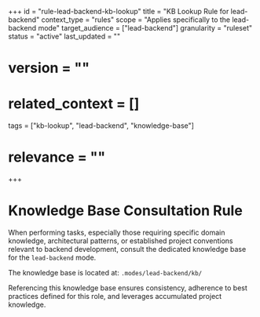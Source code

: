 +++
id = "rule-lead-backend-kb-lookup"
title = "KB Lookup Rule for lead-backend"
context_type = "rules"
scope = "Applies specifically to the lead-backend mode"
target_audience = ["lead-backend"]
granularity = "ruleset"
status = "active"
last_updated = ""
# version = ""
# related_context = []
tags = ["kb-lookup", "lead-backend", "knowledge-base"]
# relevance = ""
+++

# Knowledge Base Consultation Rule

When performing tasks, especially those requiring specific domain knowledge, architectural patterns, or established project conventions relevant to backend development, consult the dedicated knowledge base for the `lead-backend` mode.

The knowledge base is located at: `.modes/lead-backend/kb/`

Referencing this knowledge base ensures consistency, adherence to best practices defined for this role, and leverages accumulated project knowledge.
